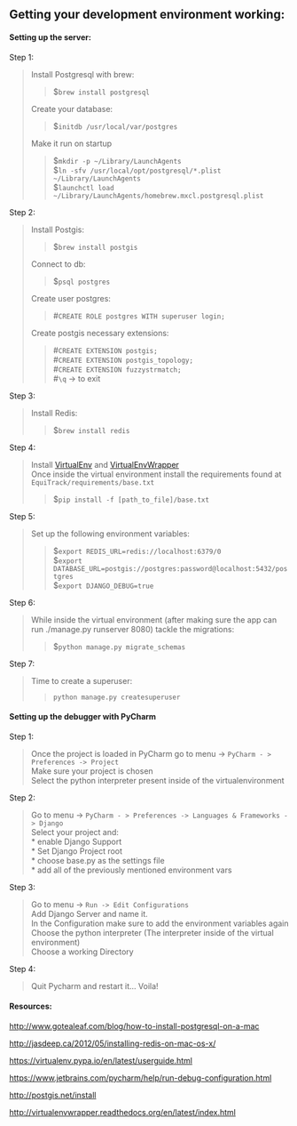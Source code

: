 <h2 id="getting-your-development-environment-working">Getting your development environment working:</h2>



<h4 id="setting-up-the-server">Setting up the server:</h4>

<p>Step 1: </p>

<blockquote>
  <p>Install Postgresql with brew:</p>
  
  <blockquote>
    <p>$<code>brew install postgresql</code></p>
  </blockquote>
  
  <p>Create your database:</p>
  
  <blockquote>
    <p>$<code>initdb /usr/local/var/postgres</code></p>
  </blockquote>
  
  <p>Make it run on startup</p>
  
  <blockquote>
    <p>$<code>mkdir -p ~/Library/LaunchAgents</code> <br>
    $<code>ln -sfv /usr/local/opt/postgresql/*.plist ~/Library/LaunchAgents</code> <br>
    $<code>launchctl load ~/Library/LaunchAgents/homebrew.mxcl.postgresql.plist</code></p>
  </blockquote>
</blockquote>

<p>Step 2:</p>

<blockquote>
  <p>Install Postgis:</p>
  
  <blockquote>
    <p>$<code>brew install postgis</code></p>
  </blockquote>
  
  <p>Connect to db:</p>
  
  <blockquote>
    <p>$<code>psql postgres</code></p>
  </blockquote>
  
  <p>Create user postgres:</p>
  
  <blockquote>
    <p>#<code>CREATE ROLE postgres WITH superuser login;</code></p>
  </blockquote>
  
  <p>Create postgis necessary extensions:</p>
  
  <blockquote>
    <p>#<code>CREATE EXTENSION postgis;</code> <br>
    #<code>CREATE EXTENSION postgis_topology;</code> <br>
    #<code>CREATE EXTENSION fuzzystrmatch;</code> <br>
    #<code>\q</code> -&gt; to exit</p>
  </blockquote>
</blockquote>

<p>Step 3:</p>

<blockquote>
  <p>Install Redis:</p>
  
  <blockquote>
    <p>$<code>brew install redis</code></p>
  </blockquote>
</blockquote>

<p>Step 4:</p>

<blockquote>
  <p>Install <a href="https://virtualenv.pypa.io/en/latest/">VirtualEnv</a> and <a href="http://virtualenvwrapper.readthedocs.org/en/latest/">VirtualEnvWrapper</a> <br>
  Once inside the virtual environment install the requirements found at <code>EquiTrack/requirements/base.txt</code></p>
  
  <blockquote>
    <p>$<code>pip install -f [path_to_file]/base.txt</code></p>
  </blockquote>
</blockquote>

<p>Step 5:</p>

<blockquote>
  <p>Set up the following environment variables:</p>
  
  <blockquote>
    <p>$<code>export REDIS_URL=redis://localhost:6379/0</code> <br>
    $<code>export DATABASE_URL=postgis://postgres:password@localhost:5432/postgres</code> <br>
    $<code>export DJANGO_DEBUG=true</code></p>
  </blockquote>
</blockquote>

<p>Step 6:</p>

<blockquote>
  <p>While inside the virtual environment (after making sure the app can run ./manage.py runserver 8080) tackle the migrations:</p>
  
  <blockquote>
    <p>$<code>python manage.py migrate_schemas</code></p>
  </blockquote>
</blockquote>

<p>Step 7:</p>

<blockquote>
  <p>Time to create a superuser:</p>
  
  <blockquote>
    <p><code>python manage.py createsuperuser</code></p>
  </blockquote>
</blockquote>

<h4 id="setting-up-the-debugger-with-pycharm">Setting up the debugger with PyCharm</h4>

<p>Step 1:</p>

<blockquote>
  <p>Once the project is loaded in PyCharm go to menu -&gt; <code>PyCharm - &gt; Preferences -&gt; Project</code> <br>
  Make sure your project is chosen <br>
  Select the python interpreter present inside of the virtualenvironment</p>
</blockquote>

<p>Step 2:</p>

<blockquote>
  <p>Go to menu -&gt; <code>PyCharm - &gt; Preferences -&gt; Languages &amp; Frameworks -&gt; Django</code> <br>
  Select your project and: <br>
   * enable Django Support <br>
    * Set Django Project root <br>
    * choose base.py as the settings file <br>
    * add all of the previously mentioned environment vars</p>
</blockquote>

<p>Step 3:</p>

<blockquote>
  <p>Go to menu -&gt; <code>Run -&gt; Edit Configurations</code> <br>
  Add Django Server and name it. <br>
  In the Configuration make sure to add the environment variables again <br>
  Choose the python interpreter (The interpreter inside of the virtual environment) <br>
  Choose a working Directory</p>
</blockquote>

<p>Step 4:</p>

<blockquote>
  <p>Quit Pycharm and restart it… Voila!</p>
</blockquote>

<h4 id="resources">Resources:</h4>

<p><a href="http://www.gotealeaf.com/blog/how-to-install-postgresql-on-a-mac">http://www.gotealeaf.com/blog/how-to-install-postgresql-on-a-mac</a></p>

<p><a href="http://jasdeep.ca/2012/05/installing-redis-on-mac-os-x/">http://jasdeep.ca/2012/05/installing-redis-on-mac-os-x/</a></p>

<p><a href="https://virtualenv.pypa.io/en/latest/userguide.html">https://virtualenv.pypa.io/en/latest/userguide.html</a></p>

<p><a href="https://www.jetbrains.com/pycharm/help/run-debug-configuration.html">https://www.jetbrains.com/pycharm/help/run-debug-configuration.html</a></p>

<p><a href="http://postgis.net/install">http://postgis.net/install</a></p>

<p><a href="http://virtualenvwrapper.readthedocs.org/en/latest/index.html">http://virtualenvwrapper.readthedocs.org/en/latest/index.html</a></p>